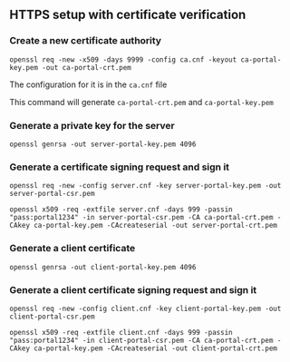 ## HTTPS setup with certificate verification

### Create a new certificate authority

```
openssl req -new -x509 -days 9999 -config ca.cnf -keyout ca-portal-key.pem -out ca-portal-crt.pem
```

The configuration for it is in the `ca.cnf` file

This command will generate `ca-portal-crt.pem` and `ca-portal-key.pem`

### Generate a private key for the server

```
openssl genrsa -out server-portal-key.pem 4096
```

### Generate a certificate signing request and sign it

```
openssl req -new -config server.cnf -key server-portal-key.pem -out server-portal-csr.pem
```

```
openssl x509 -req -extfile server.cnf -days 999 -passin "pass:portal1234" -in server-portal-csr.pem -CA ca-portal-crt.pem -CAkey ca-portal-key.pem -CAcreateserial -out server-portal-crt.pem
```

### Generate a client certificate

```
openssl genrsa -out client-portal-key.pem 4096
```

### Generate a client certificate signing request and sign it

```
openssl req -new -config client.cnf -key client-portal-key.pem -out client-portal-csr.pem
```

```
openssl x509 -req -extfile client.cnf -days 999 -passin "pass:portal1234" -in client-portal-csr.pem -CA ca-portal-crt.pem -CAkey ca-portal-key.pem -CAcreateserial -out client-portal-crt.pem
```


